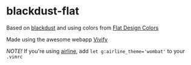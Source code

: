 # blackdust-flat
Based on [blackdust](https://github.com/vim-scripts/blackdust.vim) and using
colors from [Flat Design
Colors](https://kuler.adobe.com/Flat-Design-Colors-color-theme-4073972/)

Made using the awesome webapp [Vivify](http://bytefluent.com/devify/)

*NOTE!* If you're using [airline](https://github.com/bling/vim-airline), add `let g:airline_theme='wombat'` to your
`.vimrc`

